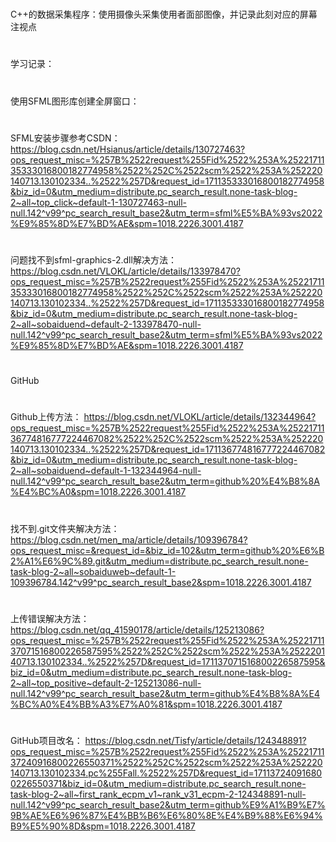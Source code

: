 # 
C++的数据采集程序：使用摄像头采集使用者面部图像，并记录此刻对应的屏幕注视点
#
学习记录：
#
使用SFML图形库创建全屏窗口：
#
SFML安装步骤参考CSDN：
https://blog.csdn.net/Hsianus/article/details/130727463?ops_request_misc=%257B%2522request%255Fid%2522%253A%2522171135333016800182774958%2522%252C%2522scm%2522%253A%252220140713.130102334..%2522%257D&request_id=171135333016800182774958&biz_id=0&utm_medium=distribute.pc_search_result.none-task-blog-2~all~top_click~default-1-130727463-null-null.142^v99^pc_search_result_base2&utm_term=sfml%E5%BA%93vs2022%E9%85%8D%E7%BD%AE&spm=1018.2226.3001.4187
#
问题找不到sfml-graphics-2.dll解决方法：
https://blog.csdn.net/VLOKL/article/details/133978470?ops_request_misc=%257B%2522request%255Fid%2522%253A%2522171135333016800182774958%2522%252C%2522scm%2522%253A%252220140713.130102334..%2522%257D&request_id=171135333016800182774958&biz_id=0&utm_medium=distribute.pc_search_result.none-task-blog-2~all~sobaiduend~default-2-133978470-null-null.142^v99^pc_search_result_base2&utm_term=sfml%E5%BA%93vs2022%E9%85%8D%E7%BD%AE&spm=1018.2226.3001.4187
#
GitHub
#
Github上传方法：
https://blog.csdn.net/VLOKL/article/details/132344964?ops_request_misc=%257B%2522request%255Fid%2522%253A%2522171136774816777224467082%2522%252C%2522scm%2522%253A%252220140713.130102334..%2522%257D&request_id=171136774816777224467082&biz_id=0&utm_medium=distribute.pc_search_result.none-task-blog-2~all~sobaiduend~default-1-132344964-null-null.142^v99^pc_search_result_base2&utm_term=github%20%E4%B8%8A%E4%BC%A0&spm=1018.2226.3001.4187
#
找不到.git文件夹解决方法：
https://blog.csdn.net/men_ma/article/details/109396784?ops_request_misc=&request_id=&biz_id=102&utm_term=github%20%E6%B2%A1%E6%9C%89.git&utm_medium=distribute.pc_search_result.none-task-blog-2~all~sobaiduweb~default-1-109396784.142^v99^pc_search_result_base2&spm=1018.2226.3001.4187
#
上传错误解决方法：
https://blog.csdn.net/qq_41590178/article/details/125213086?ops_request_misc=%257B%2522request%255Fid%2522%253A%2522171137071516800226587595%2522%252C%2522scm%2522%253A%252220140713.130102334..%2522%257D&request_id=171137071516800226587595&biz_id=0&utm_medium=distribute.pc_search_result.none-task-blog-2~all~top_positive~default-2-125213086-null-null.142^v99^pc_search_result_base2&utm_term=github%E4%B8%8A%E4%BC%A0%E4%BB%A3%E7%A0%81&spm=1018.2226.3001.4187
#
GitHub项目改名：
https://blog.csdn.net/Tisfy/article/details/124348891?ops_request_misc=%257B%2522request%255Fid%2522%253A%2522171137240916800226550371%2522%252C%2522scm%2522%253A%252220140713.130102334.pc%255Fall.%2522%257D&request_id=171137240916800226550371&biz_id=0&utm_medium=distribute.pc_search_result.none-task-blog-2~all~first_rank_ecpm_v1~rank_v31_ecpm-2-124348891-null-null.142^v99^pc_search_result_base2&utm_term=github%E9%A1%B9%E7%9B%AE%E6%96%87%E4%BB%B6%E6%80%8E%E4%B9%88%E6%94%B9%E5%90%8D&spm=1018.2226.3001.4187
